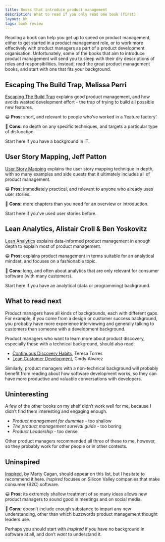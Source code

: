 ```yaml
---
title: Books that introduce product management
description: What to read if you only read one book (first)
layout: hh
tags: book review
---
```


Reading a book can help you get up to speed on product management, either to get started in a product management role, or to work more effectively with product managers as part of a product development organisation.
Unfortunately, some of the books that aim to introduce product management will send you to sleep with their dry descriptions of roles and responsibilities.
Instead, read the great product management books, and start with one that fits your background.

## Escaping The Build Trap, Melissa Perri

[Escaping The Build Trap](https://melissaperri.com/book)
explains good product management, and how avoids wasted development effort - the trap of trying to build all possible new features.

😀 **Pros:** short, and relevant to people who’ve worked in a ‘feature factory’.

🥺 **Cons:** no depth on any specific techniques, and targets a particular type of disfunction.

Start here if you have a background in IT.

## User Story Mapping, Jeff Patton

[User Story Mapping](https://www.jpattonassociates.com/jeff-pattons-book-released-user-story-mapping/)
explains the user story mapping technique in depth, with so many examples and side quests that it ultimately includes all of product management. 

😀 **Pros:** immediately practical, and relevant to anyone who already uses user stories.

🥺 **Cons:** more chapters than you need for an overview or introduction.

Start here if you’ve used user stories before.

## Lean Analytics, Alistair Croll & Ben Yoskovitz

[Lean Analytics](https://www.jpattonassociates.com/jeff-pattons-book-released-user-story-mapping/)
explains data-informed product management in enough depth to explain most of product management.

😀 **Pros:** explains product management in terms suitable for an analytical mindset, and focuses on a fashionable topic.

🥺 **Cons:** long, and often about analytics that are only relevant for consumer software (with many customers).

Start here if you have an analytical (data or programming) background.

## What to read next

Product managers have all kinds of backgrounds, each with different gaps.
For example, if you come from a design or customer success background, you probably have more experience interviewing and generally talking to customers than someone with a development background.

Product managers who want to learn more about product discovery, especially those with a technical background, should also read:

* [Continuous Discovery Habits](https://www.producttalk.org/2021/05/continuous-discovery-habits/), Teresa Torres
* [Lean Customer Development](https://www.cindyalvarez.com/lean-customer-development/), Cindy Alvarez

Similarly, product managers with a non-technical background will probably benefit from reading about how software development works, so they can have more productive and valuable conversations with developers.

## Uninteresting

A few of the other books on my shelf didn’t work well for me, because I didn’t find them interesting and engaging enough.

* _Product management for dummies_ - too shallow
* _The product management survival guide_ - too boring
* _Product Leadership_ - too dense

Other product managers recommended all three of these to me, however, so they probably work for other people or in other contexts.

## Uninspired

[Inspired](https://www.svpg.com/books/inspired-how-to-create-tech-products-customers-love-2nd-edition/),
by Marty Cagan, should appear on this list, but I hesitate to recommend it here.
_Inspired_ focuses on Silicon Valley companies that make consumer (B2C) software.

😀 **Pros:** its extremely shallow treatment of so many ideas allows new product managers to sound good in meetings and on social media.

🥺 **Cons:** doesn’t include enough substance to impart any new understanding, other than which buzzwords product management thought leaders use.

Perhaps you should start with _Inspired_ if you have no background in software at all, and don’t _want_ to understand it.
